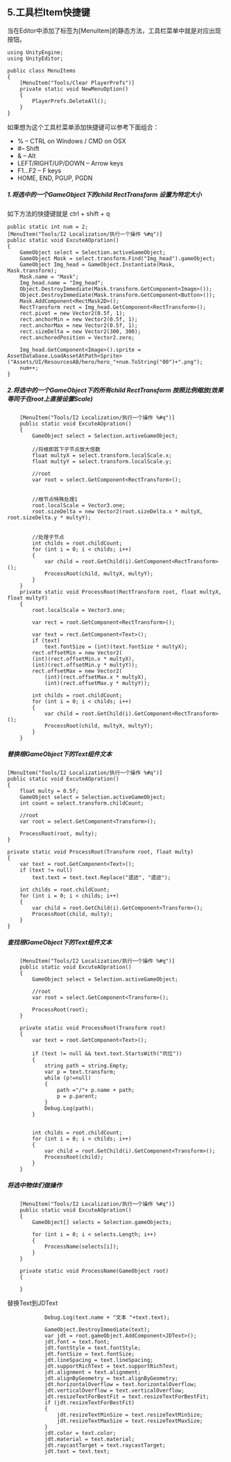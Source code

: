 ## 5.工具栏Item快捷键
当在Editor中添加了标签为[MenuItem]的静态方法，工具栏菜单中就是对应出现按钮。   
	
	using UnityEngine;
	using UnityEditor;
	 
	public class MenuItems
	{
	    [MenuItem("Tools/Clear PlayerPrefs")]
	    private static void NewMenuOption()
	    {
	        PlayerPrefs.DeleteAll();
	    }
	}  
如果想为这个工具栏菜单添加快捷键可以参考下面组合：   

* % – CTRL on Windows / CMD on OSX
* #– Shift
* & – Alt
* LEFT/RIGHT/UP/DOWN – Arrow keys
* F1…F2 – F keys
* HOME, END, PGUP, PGDN  

##### 1.将选中的一个GameObject下的child RectTransform 设置为特定大小  
如下方法的快捷键就是 ctrl + shift + q  

    public static int num = 2;
    [MenuItem("Tools/I2 Localization/执行一个操作 %#q")]
    public static void ExcuteAOpration()
    {
        GameObject select = Selection.activeGameObject;
        GameObject Mask = select.transform.Find("Img_head").gameObject;
        GameObject Img_head = GameObject.Instantiate(Mask, Mask.transform);
        Mask.name = "Mask";
        Img_head.name = "Img_head";
        Object.DestroyImmediate(Mask.transform.GetComponent<Image>());
        Object.DestroyImmediate(Mask.transform.GetComponent<Button>());
        Mask.AddComponent<RectMask2D>();
        RectTransform rect = Img_head.GetComponent<RectTransform>();
        rect.pivot = new Vector2(0.5f, 1);
        rect.anchorMin = new Vector2(0.5f, 1);
        rect.anchorMax = new Vector2(0.5f, 1);
        rect.sizeDelta = new Vector2(300, 300);
        rect.anchoredPosition = Vector2.zero;
    
        Img_head.GetComponent<Image>().sprite = AssetDatabase.LoadAssetAtPath<Sprite>("Assets/UI/ResourcesAB/hero/hero_"+num.ToString("00")+".png");
        num++;
    }

##### 2.将选中的一个GameObject下的所有child RectTransform 按照比例缩放(效果等同于在root上直接设置Scale)  
```
    [MenuItem("Tools/I2 Localization/执行一个操作 %#q")]
    public static void ExcuteAOpration()
    {
        GameObject select = Selection.activeGameObject;

        //将根即其下子节点放大倍数
        float multyX = select.transform.localScale.x;
        float multyY = select.transform.localScale.y;

        //root
        var root = select.GetComponent<RectTransform>();


        //根节点特殊处理1
        root.localScale = Vector3.one;
        root.sizeDelta = new Vector2(root.sizeDelta.x * multyX, root.sizeDelta.y * multyY);


        //处理子节点
        int childs = root.childCount;
        for (int i = 0; i < childs; i++)
        {
            var child = root.GetChild(i).GetComponent<RectTransform>();
            ProcessRoot(child, multyX, multyY);
        }
    }
    private static void ProcessRoot(RectTransform root, float multyX, float multyY)
    {
        root.localScale = Vector3.one;

        var rect = root.GetComponent<RectTransform>();

        var text = rect.GetComponent<Text>();
        if (text)
            text.fontSize = (int)(text.fontSize * multyX);
        rect.offsetMin = new Vector2(
        (int)(rect.offsetMin.x * multyX),
        (int)(rect.offsetMin.y * multyY));
        rect.offsetMax = new Vector2(
            (int)(rect.offsetMax.x * multyX),
            (int)(rect.offsetMax.y * multyY));

        int childs = root.childCount;
        for (int i = 0; i < childs; i++)
        {
            var child = root.GetChild(i).GetComponent<RectTransform>();
            ProcessRoot(child, multyX, multyY);
        }
    }
```



##### 替换根GameObject下的Text组件文本

    [MenuItem("Tools/I2 Localization/执行一个操作 %#q")]
    public static void ExcuteAOpration()
    {
        float multy = 0.5f;
        GameObject select = Selection.activeGameObject;
        int count = select.transform.childCount;
    
        //root
        var root = select.GetComponent<Transform>();
    
        ProcessRoot(root, multy);
    }
    
    private static void ProcessRoot(Transform root, float multy)
    {
        var text = root.GetComponent<Text>();
        if (text != null)
            text.text = text.text.Replace("遗迹", "遗迹");
    
        int childs = root.childCount;
        for (int i = 0; i < childs; i++)
        {
            var child = root.GetChild(i).GetComponent<Transform>();
            ProcessRoot(child, multy);
        }
    }
##### 查找根GameObject下的Text组件文本

```
    [MenuItem("Tools/I2 Localization/执行一个操作 %#q")]
    public static void ExcuteAOpration()
    {
        GameObject select = Selection.activeGameObject;

        //root
        var root = select.GetComponent<Transform>();

        ProcessRoot(root);
    }

    private static void ProcessRoot(Transform root)
    {
        var text = root.GetComponent<Text>();
        
        if (text != null && text.text.StartsWith("坑位"))
        {
            string path = string.Empty;
            var p = text.transform;
            while (p!=null)
            {
                path ="/"+ p.name + path;
                p = p.parent;
            }
            Debug.Log(path);
        }
           

        int childs = root.childCount;
        for (int i = 0; i < childs; i++)
        {
            var child = root.GetChild(i).GetComponent<Transform>();
            ProcessRoot(child);
        }
    }
```

##### 将选中物体们做操作

```
    [MenuItem("Tools/I2 Localization/执行一个操作 %#q")]
    public static void ExcuteAOpration()
    {
        GameObject[] selects = Selection.gameObjects;

        for (int i = 0; i < selects.Length; i++)
        {
            ProcessName(selects[i]);
        }
    }

    private static void ProcessName(GameObject root)
    {

    }
```

替换Text到JDText

```
            Debug.Log(text.name + "文本 "+text.text);

            GameObject.DestroyImmediate(text);
            var jdt = root.gameObject.AddComponent<JDText>();
            jdt.font = text.font;
            jdt.fontStyle = text.fontStyle;
            jdt.fontSize = text.fontSize;
            jdt.lineSpacing = text.lineSpacing;
            jdt.supportRichText = text.supportRichText;
            jdt.alignment = text.alignment;
            jdt.alignByGeometry = text.alignByGeometry;
            jdt.horizontalOverflow = text.horizontalOverflow;
            jdt.verticalOverflow = text.verticalOverflow;
            jdt.resizeTextForBestFit = text.resizeTextForBestFit;
            if (jdt.resizeTextForBestFit)
            {
                jdt.resizeTextMinSize = text.resizeTextMinSize;
                jdt.resizeTextMaxSize = text.resizeTextMaxSize;
            }
            jdt.color = text.color;
            jdt.material = text.material;
            jdt.raycastTarget = text.raycastTarget;
            jdt.text = text.text;
```

